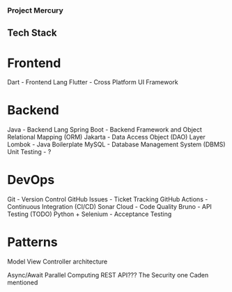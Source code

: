 ### Project Mercury

## Tech Stack

# Frontend
Dart - Frontend Lang
Flutter - Cross Platform UI Framework

# Backend
Java - Backend Lang
Spring Boot - Backend Framework and Object Relational Mapping (ORM)
Jakarta - Data Access Object (DAO) Layer
Lombok - Java Boilerplate
MySQL - Database Management System (DBMS)
Unit Testing - ?

# DevOps
Git - Version Control
GitHub Issues - Ticket Tracking
GitHub Actions - Continuous Integration (CI/CD)
Sonar Cloud - Code Quality
Bruno - API Testing
(TODO) Python + Selenium - Acceptance Testing

# Patterns
Model View Controller architecture

Async/Await Parallel Computing
REST API???
The Security one Caden mentioned

